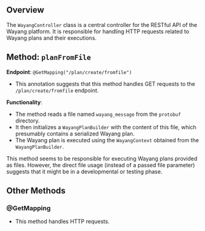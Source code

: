 <!--
  Licensed to the Apache Software Foundation (ASF) under one or more
  contributor license agreements.  See the NOTICE file distributed with
  this work for additional information regarding copyright ownership.
  The ASF licenses this file to You under the Apache License, Version 2.0
  (the "License"); you may not use this file except in compliance with
  the License.  You may obtain a copy of the License at

      http://www.apache.org/licenses/LICENSE-2.0

  Unless required by applicable law or agreed to in writing, software
  distributed under the License is distributed on an "AS IS" BASIS,
  WITHOUT WARRANTIES OR CONDITIONS OF ANY KIND, either express or implied.
  See the License for the specific language governing permissions and
  limitations under the License.
-->
## Overview

The `WayangController` class is a central controller for the RESTful API of the Wayang platform. It is responsible for handling HTTP requests related to Wayang plans and their executions.

## Method: `planFromFile`

**Endpoint**: `@GetMapping("/plan/create/fromfile")`
- This annotation suggests that this method handles GET requests to the `/plan/create/fromfile` endpoint.

**Functionality**:
- The method reads a file named `wayang_message` from the `protobuf` directory.
- It then initializes a `WayangPlanBuilder` with the content of this file, which presumably contains a serialized Wayang plan.
- The Wayang plan is executed using the `WayangContext` obtained from the `WayangPlanBuilder`.

This method seems to be responsible for executing Wayang plans provided as files. However, the direct file usage (instead of a passed file parameter) suggests that it might be in a developmental or testing phase.

## Other Methods

### @GetMapping

- This method handles HTTP requests.


